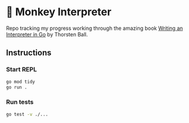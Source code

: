 # 🐒 Monkey Interpreter

Repo tracking my progress working through the amazing book [Writing an Interpreter in Go](https://interpreterbook.com/) by Thorsten Ball.

## Instructions

### Start REPL

```bash
go mod tidy
go run .
```

### Run tests

```bash
go test -v ./...
```

